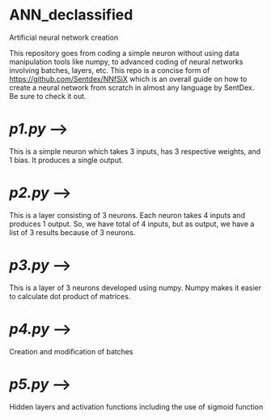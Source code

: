 # ANN_declassified
Artificial neural network creation

This repository goes from coding a simple neuron without using data manipulation tools like numpy, to advanced coding of neural networks involving batches, layers, etc. This repo is a concise form of https://github.com/Sentdex/NNfSiX which is an overall guide on how to create a neural network from scratch in almost any language by SentDex. Be sure to check it out.

# _p1.py_ -->
This is a simple neuron which takes 3 inputs, has 3 respective weights, and 1 bias. It produces a single output.

# _p2.py_ -->
This is a layer consisting of 3 neurons. Each neuron takes 4 inputs and produces 1 output. So, we have total of 4 inputs, but as output, we have a list of 3 results because of 3 neurons.

# _p3.py_ -->
This is a layer of 3 neurons developed using numpy. Numpy makes it easier to calculate dot product of matrices.

# _p4.py_ -->
Creation and modification of batches

# _p5.py_ -->
Hidden layers and activation functions including the use of sigmoid function
